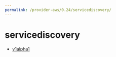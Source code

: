 ```yaml
---
permalink: /provider-aws/0.24/servicediscovery/
---
```


# servicediscovery



* [v1alpha1](v1alpha1/index.md)